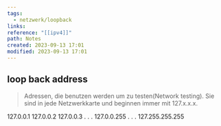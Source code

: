 ```yaml
---
tags:
  - netzwerk/loopback
links: 
reference: "[[ipv4]]"
path: Notes
created: 2023-09-13 17:01
modified: 2023-09-13 17:01
---
```

## loop back address 
> Adressen, die benutzen werden um zu testen(Network testing). Sie sind in jede Netzwerkkarte und beginnen immer mit 127.x.x.x.

127.0.0.1
127.0.0.2
127.0.0.3
.
.
.
127.0.0.255
.
.
.
127.255.255.255

